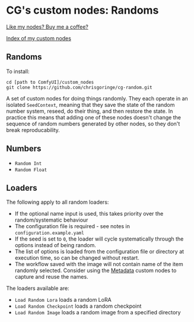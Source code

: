 # CG's custom nodes: Randoms

[Like my nodes? Buy me a coffee?](https://www.buymeacoffee.com/chrisgoringe)

[Index of my custom nodes](https://github.com/chrisgoringe/cg-nodes-index)

## Randoms

To install:
```
cd [path to ComfyUI]/custom_nodes
git clone https://github.com/chrisgoringe/cg-random.git
```

A set of custom nodes for doing things randomly. They each operate in an isolated `SeedContext`, meaning that they save the state of the random number system, reseed, do their thing, and then restore the state. In practice this means that adding one of these nodes doesn't change the sequence of random numbers generated by other nodes, so they don't break reproducability.

## Numbers

- `Random Int`
- `Random Float` 

## Loaders

The following apply to all random loaders:
- If the optional name input is used, this takes priority over the random/systematic behaviour
- The configuration file is required - see notes in `configuration.example.yaml`
- If the seed is set to `0`, the loader will cycle systematically through the options instead of being random.
- The list of options is loaded from the configuration file or directory at execution time, so can be changed without restart.
- The workflow saved with the image will not contain name of the item randomly selected. Consider using the [Metadata](https://github.com/chrisgoringe/cg-quicknodes) custom nodes to capture and reuse the names.

The loaders available are:
- `Load Random Lora` loads a random LoRA
- `Load Random Checkpoint` loads a random checkpoint
- `Load Random Image` loads a random image from a specified directory
